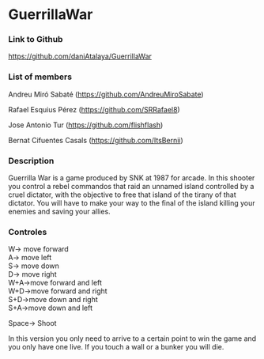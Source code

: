 # GuerrillaWar
### Link to Github
https://github.com/daniAtalaya/GuerrillaWar

### List of members
Andreu Miró Sabaté (https://github.com/AndreuMiroSabate)

Rafael Esquius Pérez (https://github.com/SRRafael8)

Jose Antonio Tur (https://github.com/flishflash)

Bernat Cifuentes Casals (https://github.com/ItsBernii)

### Description
Guerrilla War is a game produced by SNK at 1987 for arcade. In this shooter you control a rebel commandos that raid an unnamed island controlled by a cruel dictator, with the objective to free that island of the tirany of that dictator. You will have to make your way to the final of the island killing your enemies and saving your allies.

### Controles
W-> move forward  
A-> move left   
S-> move down   
D-> move right    
W+A->move forward and left  
W+D->move forward and right   
S+D->move down and right  
S+A->move down and left 

Space-> Shoot

In this version you only need to arrive to a certain point to win the game and you only have one live.
If you touch a wall or a bunker you will die.
